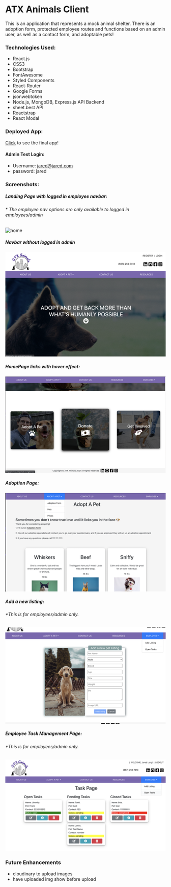 # ATX Animals Client

This is an application that represents a mock animal shelter. There is an adoption form, protected employee routes and functions based on an admin user, as well as a contact form, and adoptable pets!

### Technologies Used:

- React.js
- CSS3
- Bootstrap
- FontAwesome
- Styled Components
- React-Router
- Google Forms
- jsonwebtoken
- Node.js, MongoDB, Express.js API Backend
- sheet.best API
- Reactstrap
- React Modal

### Deployed App:

[Click](https://atx-animals.herokuapp.com/) to see the final app!

#### Admin Test Login:

- Username: jared@jared.com
- password: jared

### Screenshots:

##### Landing Page with logged in employee navbar:

###### \* The employee nav options are only available to logged in employees/admin

![home](./public/images/homepage.png)

##### Navbar without logged in admin

![home](./public/images/homenoOne.png)

##### HomePage links with hover effect:

![hover](./public/images/homehover.png)

##### Adoption Page:

![adopt](./public/images/adoptpet.png)

##### Add a new listing:

###### \*This is for employees/admin only.

![list](./public/images/employeeAddpet.png)

##### Employee Task Management Page:

###### \*This is for employees/admin only.

![tasks](./public/images/employeeTasks.png)

### Future Enhancements

- cloudinary to upload images
- have uploaded img show before upload
